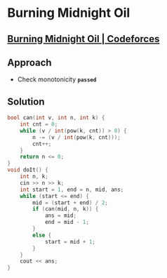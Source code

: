 # Burning Midnight Oil
## [Burning Midnight Oil | Codeforces](https://codeforces.com/contest/165/problem/B)

## Approach
- Check monotonicity **`passed`**

## Solution
```cpp
bool can(int v, int n, int k) {
    int cnt = 0;
    while (v / int(pow(k, cnt)) > 0) {
        n -= (v / int(pow(k, cnt)));
        cnt++;
    }
    return n <= 0;
}
void doIt() { 
    int n, k; 
    cin >> n >> k; 
    int start = 1, end = n, mid, ans;
    while (start <= end) {
        mid = (start + end) / 2;
        if (can(mid, n, k)) {
            ans = mid;
            end = mid - 1;
        }
        else {
            start = mid + 1;
        }
    }
    cout << ans;
}
```
